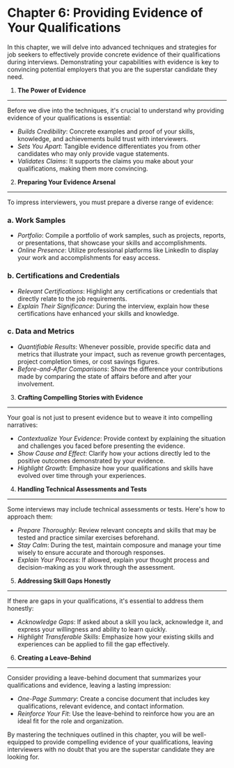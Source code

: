 Chapter 6: Providing Evidence of Your Qualifications
====================================================

In this chapter, we will delve into advanced techniques and strategies for job seekers to effectively provide concrete evidence of their qualifications during interviews. Demonstrating your capabilities with evidence is key to convincing potential employers that you are the superstar candidate they need.

1. **The Power of Evidence**
----------------------------

Before we dive into the techniques, it's crucial to understand why providing evidence of your qualifications is essential:

* *Builds Credibility*: Concrete examples and proof of your skills, knowledge, and achievements build trust with interviewers.
* *Sets You Apart*: Tangible evidence differentiates you from other candidates who may only provide vague statements.
* *Validates Claims*: It supports the claims you make about your qualifications, making them more convincing.

2. **Preparing Your Evidence Arsenal**
--------------------------------------

To impress interviewers, you must prepare a diverse range of evidence:

### a. **Work Samples**

* *Portfolio*: Compile a portfolio of work samples, such as projects, reports, or presentations, that showcase your skills and accomplishments.
* *Online Presence*: Utilize professional platforms like LinkedIn to display your work and accomplishments for easy access.

### b. **Certifications and Credentials**

* *Relevant Certifications*: Highlight any certifications or credentials that directly relate to the job requirements.
* *Explain Their Significance*: During the interview, explain how these certifications have enhanced your skills and knowledge.

### c. **Data and Metrics**

* *Quantifiable Results*: Whenever possible, provide specific data and metrics that illustrate your impact, such as revenue growth percentages, project completion times, or cost savings figures.
* *Before-and-After Comparisons*: Show the difference your contributions made by comparing the state of affairs before and after your involvement.

3. **Crafting Compelling Stories with Evidence**
------------------------------------------------

Your goal is not just to present evidence but to weave it into compelling narratives:

* *Contextualize Your Evidence*: Provide context by explaining the situation and challenges you faced before presenting the evidence.
* *Show Cause and Effect*: Clarify how your actions directly led to the positive outcomes demonstrated by your evidence.
* *Highlight Growth*: Emphasize how your qualifications and skills have evolved over time through your experiences.

4. **Handling Technical Assessments and Tests**
-----------------------------------------------

Some interviews may include technical assessments or tests. Here's how to approach them:

* *Prepare Thoroughly*: Review relevant concepts and skills that may be tested and practice similar exercises beforehand.
* *Stay Calm*: During the test, maintain composure and manage your time wisely to ensure accurate and thorough responses.
* *Explain Your Process*: If allowed, explain your thought process and decision-making as you work through the assessment.

5. **Addressing Skill Gaps Honestly**
-------------------------------------

If there are gaps in your qualifications, it's essential to address them honestly:

* *Acknowledge Gaps*: If asked about a skill you lack, acknowledge it, and express your willingness and ability to learn quickly.
* *Highlight Transferable Skills*: Emphasize how your existing skills and experiences can be applied to fill the gap effectively.

6. **Creating a Leave-Behind**
------------------------------

Consider providing a leave-behind document that summarizes your qualifications and evidence, leaving a lasting impression:

* *One-Page Summary*: Create a concise document that includes key qualifications, relevant evidence, and contact information.
* *Reinforce Your Fit*: Use the leave-behind to reinforce how you are an ideal fit for the role and organization.

By mastering the techniques outlined in this chapter, you will be well-equipped to provide compelling evidence of your qualifications, leaving interviewers with no doubt that you are the superstar candidate they are looking for.
